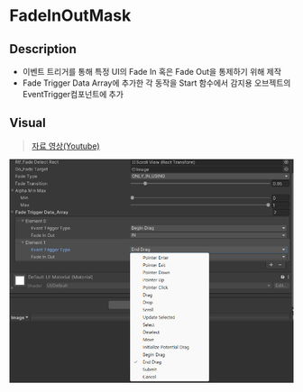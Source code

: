 # FadeInOutMask

## Description
- 이벤트 트리거를 통해 특정 UI의 Fade In 혹은 Fade Out을 통제하기 위해 제작
- Fade Trigger Data Array에 추가한 각 동작을 Start 함수에서 감지용 오브젝트의 EventTrigger컴포넌트에 추가

## Visual
>[자료 영상(Youtube)](https://youtu.be/f9bWg0IHd6g)

![자료 이미지](Image/00.png)
